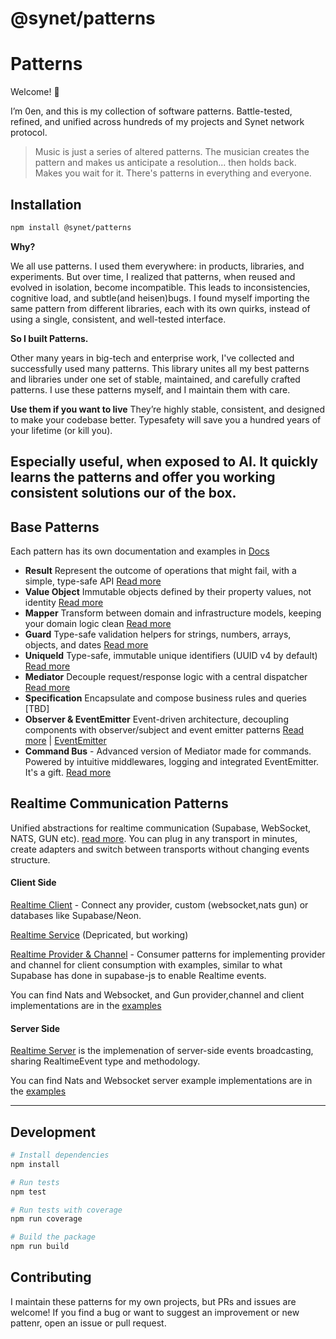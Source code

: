 # @synet/patterns

# Patterns

Welcome! 👋

I’m 0en, and this is my collection of software patterns. Battle-tested, refined, and unified across hundreds of my projects and Synet network protocol.

> Music is just a series of altered patterns.
> The musician creates the pattern and makes us anticipate a resolution...
> then holds back.
> Makes you wait for it.
> There's patterns in everything and everyone.
 
## Installation

```bash
npm install @synet/patterns
```

**Why?**

We all use patterns. I used them everywhere: in products, libraries, and experiments. But over time, I realized that patterns, when reused and evolved in isolation, become incompatible. This leads to inconsistencies, cognitive load, and subtle(and heisen)bugs. I found myself importing the same pattern from different libraries, each with its own quirks, instead of using a single, consistent, and well-tested interface. 

**So I built Patterns.**

Other many years in big-tech and enterprise work, I've collected and successfully used many patterns. This library unites all my best patterns and libraries under one set of stable, maintained, and carefully crafted patterns. I use these patterns myself, and I maintain them with care. 

**Use them if you want to live** They’re highly stable, consistent, and designed to make your codebase better. Typesafety will save you a hundred years of your lifetime (or kill you). 

Especially useful, when exposed to AI. It quickly learns the patterns and offer you working consistent solutions our of the box. 
---

## Base Patterns

Each pattern has its own documentation and examples in [Docs](https://github.com/anton-ecom/patterns/blob/main/docs/)

- **Result** Represent the outcome of operations that might fail, with a simple, type-safe API [Read more](https://github.com/anton-ecom/patterns/blob/main/docs/result.md)
- **Value Object** Immutable objects defined by their property values, not identity [Read more](https://github.com/anton-ecom/patterns/blob/main/docs/value-object.md)
- **Mapper** Transform between domain and infrastructure models, keeping your domain logic clean [Read more](https://github.com/anton-ecom/patterns/blob/main/docs/mapper.md)
- **Guard** Type-safe validation helpers for strings, numbers, arrays, objects, and dates [Read more](https://github.com/anton-ecom/patterns/blob/main/docs/guard.md)
- **UniqueId** Type-safe, immutable unique identifiers (UUID v4 by default) [Read more](https://github.com/anton-ecom/patterns/blob/main/docs/unique-id.md)
- **Mediator** Decouple request/response logic with a central dispatcher [Read more](https://github.com/anton-ecom/patterns/blob/main/docs/mediator.md)
- **Specification** Encapsulate and compose business rules and queries [TBD]
- **Observer & EventEmitter** Event-driven architecture, decoupling components with observer/subject and event emitter patterns  [Read more](https://github.com/anton-ecom/patterns/blob/main/docs/observer.md) | [EventEmitter](https://github.com/anton-ecom/patterns/blob/main/docs/event-emitter.md)
- **Command Bus** - Advanced version of Mediator made for commands. Powered by intuitive middlewares, logging and integrated EventEmitter. It's a gift. [Read more](https://github.com/anton-ecom/patterns/blob/main/docs/command-bus.md)

## Realtime Communication Patterns

Unified abstractions for realtime communication (Supabase, WebSocket, NATS, GUN etc). [read more](https://github.com/anton-ecom/patterns/blob/main/docs/realtime/realtime.md). You can plug in any transport in minutes, create adapters and switch between transports without changing events structure. 

#### Client Side

[Realtime Client](https://github.com/anton-ecom/patterns/blob/main/docs/realtime/realtime-service.md) - Connect any provider, custom (websocket,nats gun) or databases like Supabase/Neon.

[Realtime Service](https://github.com/anton-ecom/patterns/blob/main/docs/realtime/realtime-service.md) (Depricated, but working)

[Realtime Provider &amp; Channel](https://github.com/anton-ecom/patterns/blob/main/docs/realtime/realtime-provider-channel.md) - Consumer patterns for implementing provider and channel for client consumption with examples, similar to what Supabase has done in supabase-js to enable Realtime events.

You can find Nats and Websocket, and Gun provider,channel and client  implementations are in the [examples](https://github.com/anton-ecom/patterns/blob/main/docs/examples/realtime/client) 

#### Server Side

[Realtime Server](https://github.com/anton-ecom/patterns/blob/main/docs/realtime/realtime-server.md)  is the implemenation of server-side events broadcasting, sharing RealtimeEvent type and methodology.


You can find Nats and Websocket server example implementations are in the [examples](https://github.com/anton-ecom/patterns/blob/main/docs/examples/realtime/server) 

---

## Development

```bash
# Install dependencies
npm install

# Run tests
npm test

# Run tests with coverage
npm run coverage

# Build the package
npm run build
```

## Contributing

I maintain these patterns for my own projects, but PRs and issues are welcome!
If you find a bug or want to suggest an improvement or new pattenr, open an issue or pull request.
